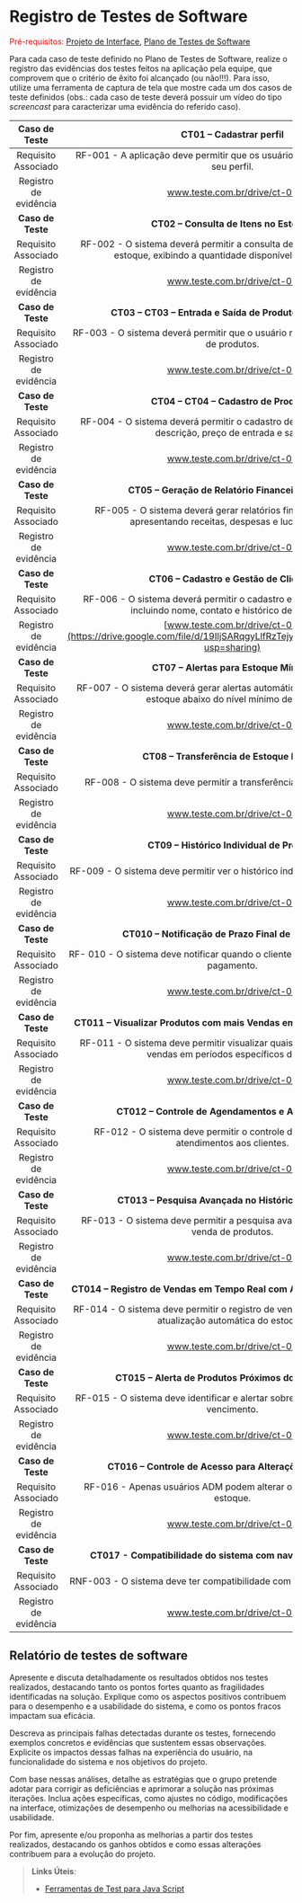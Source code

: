 # Registro de Testes de Software

<span style="color:red">Pré-requisitos: <a href="3-Projeto de Interface.md"> Projeto de Interface</a></span>, <a href="8-Plano de Testes de Software.md"> Plano de Testes de Software</a>

Para cada caso de teste definido no Plano de Testes de Software, realize o registro das evidências dos testes feitos na aplicação pela equipe, que comprovem que o critério de êxito foi alcançado (ou não!!!). Para isso, utilize uma ferramenta de captura de tela que mostre cada um dos casos de teste definidos (obs.: cada caso de teste deverá possuir um vídeo do tipo _screencast_ para caracterizar uma evidência do referido caso).

| **Caso de Teste** 	| **CT01 – Cadastrar perfil** 	|
|:---:	|:---:	|
|	Requisito Associado 	| RF-001 - A aplicação deve permitir que os usuários realizem cadastro do seu perfil. |
|Registro de evidência | www.teste.com.br/drive/ct-01 |
| **Caso de Teste** 	| **CT02 – Consulta de Itens no Estoque** 	|
|	Requisito Associado 	| RF-002 - O sistema deverá permitir a consulta de itens cadastrados no estoque, exibindo a quantidade disponível dos mesmos. |
|Registro de evidência | www.teste.com.br/drive/ct-02 |
| **Caso de Teste** 	| **CT03 – CT03 – Entrada e Saída de Produtos no Estoque** 	|
|	Requisito Associado 	| RF-003 - O sistema deverá permitir que o usuário realize a entrada e saída de produtos. |
|Registro de evidência | www.teste.com.br/drive/ct-02 |
| **Caso de Teste** 	| **CT04 – CT04 – Cadastro de Produtos** 	|
|	Requisito Associado 	| RF-004 - O sistema deverá permitir o cadastro de produtos com nome, descrição, preço de entrada e saída. |
|Registro de evidência | www.teste.com.br/drive/ct-02 |
| **Caso de Teste** 	| **CT05 – Geração de Relatório Financeiro Mensal** 	|
|	Requisito Associado 	| RF-005 - O sistema deverá gerar relatórios financeiros mensais, apresentando receitas, despesas e lucro líquido. |
|Registro de evidência | www.teste.com.br/drive/ct-02 |
| **Caso de Teste** 	| **CT06 – Cadastro e Gestão de Clientes** 	|
|	Requisito Associado 	| RF-006 - O sistema deverá permitir o cadastro e a gestão de clientes, incluindo nome, contato e histórico de compras. |
|Registro de evidência | [www.teste.com.br/drive/ct-01](https://drive.google.com/file/d/19IljSARqgyLlfRzTejyDGa0gp2YGqSDT/view?usp=sharing) |
| **Caso de Teste** 	| **CT07 – Alertas para Estoque Mínimo** 	|
|	Requisito Associado 	| RF-007 - O sistema deverá gerar alertas automáticos para produtos com estoque abaixo do nível mínimo definido. |
|Registro de evidência | www.teste.com.br/drive/ct-02 |
| **Caso de Teste** 	| **CT08 – Transferência de Estoque Interna** 	|
|	Requisito Associado 	| RF-008 - O sistema deve permitir a transferência de estoque interna. |
|Registro de evidência | www.teste.com.br/drive/ct-02 |
| **Caso de Teste** 	| **CT09 – Histórico Individual de Produto** 	|
|	Requisito Associado 	| RF-009 - O sistema deve permitir ver o histórico individual de cada produto. |
|Registro de evidência | www.teste.com.br/drive/ct-02 |
| **Caso de Teste** 	| **CT010 – Notificação de Prazo Final de Pagamento** 	|
|	Requisito Associado 	| RF- 010 - O sistema deve notificar quando o cliente estiver no prazo final de pagamento. |
|Registro de evidência | www.teste.com.br/drive/ct-02 |
| **Caso de Teste** 	| **CT011 – Visualizar Produtos com mais Vendas em Períodos Específicos** 	|
|	Requisito Associado 	| RF-011 - O sistema deve permitir visualizar quais produtos geram mais vendas em períodos específicos do ano. |
|Registro de evidência | www.teste.com.br/drive/ct-02 |
| **Caso de Teste** 	| **CT012 – Controle de Agendamentos e Atendimentos** 	|
|	Requisito Associado 	| RF-012 - O sistema deve permitir o controle de agendamentos e atendimentos aos clientes.|
|Registro de evidência | www.teste.com.br/drive/ct-02 |
| **Caso de Teste** 	| **CT013 – Pesquisa Avançada no Histórico de Vendas** 	|
|	Requisito Associado 	| RF-013 - O sistema deve permitir a pesquisa avançada no histórico de venda de produtos.|
|Registro de evidência | www.teste.com.br/drive/ct-02 |
| **Caso de Teste** 	| **CT014 – Registro de Vendas em Tempo Real com Atualização do Estoque** 	|
|	Requisito Associado 	| RF-014 - O sistema deve permitir o registro de vendas em tempo real com atualização automática do estoque.|
|Registro de evidência | www.teste.com.br/drive/ct-02 |
| **Caso de Teste** 	| **CT015 – Alerta de Produtos Próximos do Vencimento** 	|
|	Requisito Associado 	| RF-015 - O sistema deve identificar e alertar sobre produtos próximos do vencimento. |
|Registro de evidência | www.teste.com.br/drive/ct-02 |
| **Caso de Teste** 	| **CT016 – Controle de Acesso para Alterações no Estoque** 	|
|	Requisito Associado 	| RF-016 - Apenas usuários ADM podem alterar ou excluir registros do estoque. |
|Registro de evidência | www.teste.com.br/drive/ct-02 |
| **Caso de Teste** 	| **CT017 - Compatibilidade do sistema com navegadores distintos** 	|
|	Requisito Associado 	| RNF-003 - O sistema deve ter compatibilidade com Chrome, Firefox e Edge. |
|Registro de evidência | www.teste.com.br/drive/ct-02 |



## Relatório de testes de software

Apresente e discuta detalhadamente os resultados obtidos nos testes realizados, destacando tanto os pontos fortes quanto as fragilidades identificadas na solução. Explique como os aspectos positivos contribuem para o desempenho e a usabilidade do sistema, e como os pontos fracos impactam sua eficácia.

Descreva as principais falhas detectadas durante os testes, fornecendo exemplos concretos e evidências que sustentem essas observações. Explicite os impactos dessas falhas na experiência do usuário, na funcionalidade do sistema e nos objetivos do projeto.

Com base nessas análises, detalhe as estratégias que o grupo pretende adotar para corrigir as deficiências e aprimorar a solução nas próximas iterações. Inclua ações específicas, como ajustes no código, modificações na interface, otimizações de desempenho ou melhorias na acessibilidade e usabilidade.

Por fim, apresente e/ou proponha as melhorias a partir dos testes realizados, destacando os ganhos obtidos e como essas alterações contribuem para a evolução do projeto.

> **Links Úteis**:
> - [Ferramentas de Test para Java Script](https://geekflare.com/javascript-unit-testing/)

